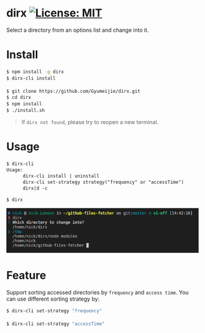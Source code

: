 # dirx [![License: MIT](https://img.shields.io/badge/License-MIT-blue.svg)](https://opensource.org/licenses/MIT)
Select a directory from an options list and change into it.

# Install

```bash
$ npm install -g dirx
$ dirx-cli install

$ git clone https://github.com/Gyumeijie/dirx.git
$ cd dirx
$ npm install
$ ./install.sh
```
> If `dirx not found`, please try to reopen a new terminal.

# Usage

```
$ dirx-cli
Usage:
      dirx-cli install | uninstall
      dirx-cli set-strategy strategy("frequency" or "accessTime")
      dirx|d -c 
```


```bash
$ dirx
```
![](./dirx.png)


# Feature

Support sorting accessed directories by `frequency` and `access time`. You can use different sorting strategy by:

```bash
$ dirx-cli set-strategy "frequency"

$ dirx-cli set-strategy "accessTime"
```
